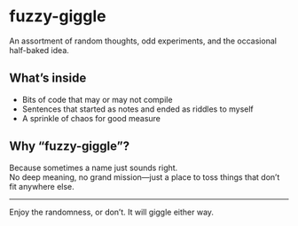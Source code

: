 # fuzzy-giggle

An assortment of random thoughts, odd experiments, and the occasional half-baked idea.  

## What’s inside

- Bits of code that may or may not compile  
- Sentences that started as notes and ended as riddles to myself  
- A sprinkle of chaos for good measure  

## Why “fuzzy-giggle”?

Because sometimes a name just sounds right.  
No deep meaning, no grand mission—just a place to toss things that don’t fit anywhere else.

---

Enjoy the randomness, or don’t. It will giggle either way.
